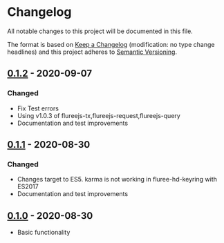 # Changelog

All notable changes to this project will be documented in this file.

The format is based on [Keep a Changelog](http://keepachangelog.com/en/1.0.0/)
(modification: no type change headlines) and this project adheres to
[Semantic Versioning](http://semver.org/spec/v2.0.0.html).

## [0.1.2] - 2020-09-07

### Changed

- Fix Test errors
- Using v1.0.3 of flureejs-tx,flureejs-request,flureejs-query
- Documentation and test improvements

## [0.1.1] - 2020-08-30

### Changed

- Changes target to ES5. karma is not working in fluree-hd-keyring with ES2017
- Documentation and test improvements

## [0.1.0] - 2020-08-30

- Basic functionality

[0.1.2]: https://github.com/StylusFrost/fluree-simple-keyring/compare/v0.1.1...v0.1.2
[0.1.1]: https://github.com/StylusFrost/fluree-simple-keyring/compare/v0.1.0...v0.1.1
[0.1.0]: https://github.com/StylusFrost/fluree-simple-keyring/releases/v0.1.0
